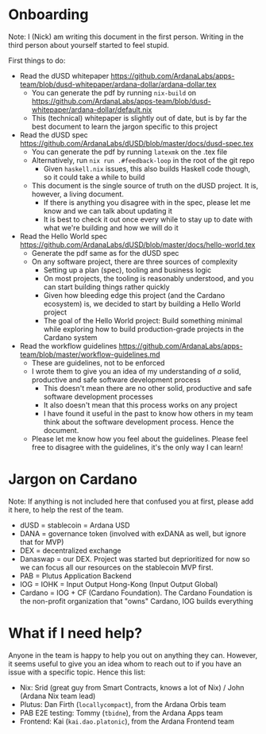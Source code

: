# Onboarding

Note: I (Nick) am writing this document in the first person. Writing in the
third person about yourself started to feel stupid.

First things to do:
- Read the dUSD whitepaper
  https://github.com/ArdanaLabs/apps-team/blob/dusd-whitepaper/ardana-dollar/ardana-dollar.tex
  * You can generate the pdf by running `nix-build` on
    https://github.com/ArdanaLabs/apps-team/blob/dusd-whitepaper/ardana-dollar/default.nix
  * This (technical) whitepaper is slightly out of date, but is by far the best
    document to learn the jargon specific to this project
- Read the dUSD spec
  https://github.com/ArdanaLabs/dUSD/blob/master/docs/dusd-spec.tex
  * You can generate the pdf by running `latexmk` on the .tex file
  * Alternatively, run `nix run .#feedback-loop` in the root of the git repo
    - Given `haskell.nix` issues, this also builds Haskell code though, so it
      could take a while to build
  * This document is the single source of truth on the dUSD project. It is,
    however, a living document.
    - If there is anything you disagree with in the spec, please let me know and
      we can talk about updating it
    - It is best to check it out once every while to stay up to date with what
      we're building and how we will do it
- Read the Hello World spec
  https://github.com/ArdanaLabs/dUSD/blob/master/docs/hello-world.tex
  * Generate the pdf same as for the dUSD spec
  * On any software project, there are three sources of complexity
    - Setting up a plan (spec), tooling and business logic
    - On most projects, the tooling is reasonably understood, and you can start
      building things rather quickly
    - Given how bleeding edge this project (and the Cardano ecosystem) is, we
      decided to start by building a Hello World project
    - The goal of the Hello World project: Build something minimal while
      exploring how to build production-grade projects in the Cardano system
- Read the workflow guidelines
  https://github.com/ArdanaLabs/apps-team/blob/master/workflow-guidelines.md
  * These are guidelines, not to be enforced
  * I wrote them to give you an idea of my understanding of _a_ solid,
    productive and safe software development process
    - This doesn't mean there are no other solid, productive and safe software
      development processes
    - It also doesn't mean that this process works on any project
    - I have found it useful in the past to know how others in my team think
      about the software development process. Hence the document.
  * Please let me know how you feel about the guidelines. Please feel free to
    disagree with the guidelines, it's the only way I can learn!

# Jargon on Cardano

Note: If anything is not included here that confused you at first, please add it
here, to help the rest of the team.

- dUSD = stablecoin = Ardana USD
- DANA = governance token (involved with exDANA as well, but ignore that for
  MVP)
- DEX = decentralized exchange
- Danaswap = our DEX. Project was started but deprioritized for now so we can
  focus all our resources on the stablecoin MVP first.
- PAB = Plutus Application Backend
- IOG = IOHK = Input Output Hong-Kong (Input Output Global)
- Cardano = IOG + CF (Cardano Foundation). The Cardano Foundation is the
  non-profit organization that "owns" Cardano, IOG builds everything

# What if I need help?

Anyone in the team is happy to help you out on anything they can. However, it
seems useful to give you an idea whom to reach out to if you have an issue with
a specific topic. Hence this list:
- Nix: Srid (great guy from Smart Contracts, knows a lot of Nix) / John (Ardana
  Nix team lead)
- Plutus: Dan Firth (`locallycompact`), from the Ardana Orbis team
- PAB E2E testing: Tommy (`tbidne`), from the Ardana Apps team
- Frontend: Kai (`kai.dao.platonic`), from the Ardana Frontend team



